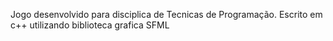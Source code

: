 Jogo desenvolvido para disciplica de Tecnicas de Programação.
Escrito em c++ utilizando biblioteca grafica SFML
